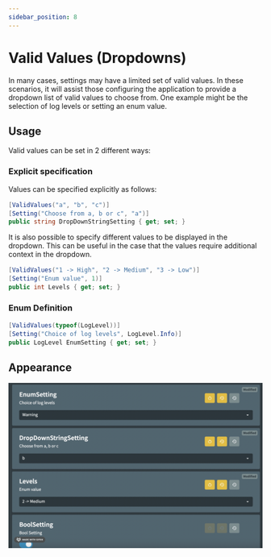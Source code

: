```yaml
---
sidebar_position: 8
---
```


# Valid Values (Dropdowns)

In many cases, settings may have a limited set of valid values. In these scenarios, it will assist those configuring the application to provide a dropdown list of valid values to choose from. One example might be the selection of log levels or setting an enum value.

## Usage

Valid values can be set in 2 different ways:

### Explicit specification

Values can be specified explicitly as follows:

```csharp
[ValidValues("a", "b", "c")]
[Setting("Choose from a, b or c", "a")]
public string DropDownStringSetting { get; set; }
```

It is also possible to specify different values to be displayed in the dropdown. This can be useful in the case that the values require additional context in the dropdown.

```csharp
[ValidValues("1 -> High", "2 -> Medium", "3 -> Low")]
[Setting("Enum value", 1)]
public int Levels { get; set; }
```

### Enum Definition

```csharp
[ValidValues(typeof(LogLevel))]
[Setting("Choice of log levels", LogLevel.Info)]
public LogLevel EnumSetting { get; set; }
```

## Appearance

![2022-08-02 21.25.39](../../../static/img/valid-values.png)